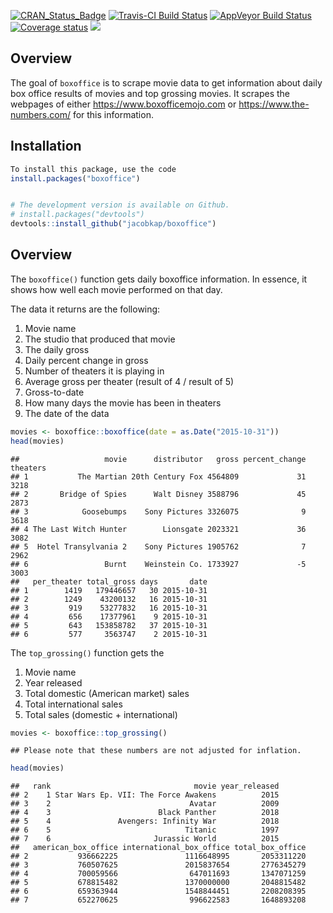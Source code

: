 [![CRAN\_Status\_Badge](https://www.r-pkg.org/badges/version/boxoffice)](https://cran.r-project.org/package=boxoffice.png)
[![Travis-CI Build
Status](https://travis-ci.org/jacobkap/boxoffice.svg?branch=master)](https://travis-ci.org/jacobkap/boxoffice)
[![AppVeyor Build
Status](https://ci.appveyor.com/api/projects/status/github/jacobkap/boxoffice?branch=master&svg=true)](https://ci.appveyor.com/project/jacobkap/boxoffice)
[![Coverage
status](https://codecov.io/gh/jacobkap/boxoffice/branch/master/graph/badge.svg)](https://codecov.io/github/jacobkap/boxoffice?branch=master)
[![](https://cranlogs.r-pkg.org/badges/boxoffice)](https://cran.rstudio.com/web/packages/boxoffice/index.html)

Overview
--------

The goal of `boxoffice` is to scrape movie data to get information about
daily box office results of movies and top grossing movies. It scrapes
the webpages of either <https://www.boxofficemojo.com> or
<https://www.the-numbers.com/> for this information.

Installation
------------

``` r
To install this package, use the code
install.packages("boxoffice")


# The development version is available on Github.
# install.packages("devtools")
devtools::install_github("jacobkap/boxoffice")
```

Overview
--------

The `boxoffice()` function gets daily boxoffice information. In essence,
it shows how well each movie performed on that day.

The data it returns are the following:

1.  Movie name  
2.  The studio that produced that movie  
3.  The daily gross  
4.  Daily percent change in gross  
5.  Number of theaters it is playing in  
6.  Average gross per theater (result of 4 / result of 5)
7.  Gross-to-date  
8.  How many days the movie has been in theaters  
9.  The date of the data

``` r
movies <- boxoffice::boxoffice(date = as.Date("2015-10-31"))
head(movies)
```

    ##                   movie      distributor   gross percent_change theaters
    ## 1           The Martian 20th Century Fox 4564809             31     3218
    ## 2       Bridge of Spies      Walt Disney 3588796             45     2873
    ## 3            Goosebumps    Sony Pictures 3326075              9     3618
    ## 4 The Last Witch Hunter        Lionsgate 2023321             36     3082
    ## 5  Hotel Transylvania 2    Sony Pictures 1905762              7     2962
    ## 6                 Burnt    Weinstein Co. 1733927             -5     3003
    ##   per_theater total_gross days       date
    ## 1        1419   179446657   30 2015-10-31
    ## 2        1249    43200132   16 2015-10-31
    ## 3         919    53277832   16 2015-10-31
    ## 4         656    17377961    9 2015-10-31
    ## 5         643   153858782   37 2015-10-31
    ## 6         577     3563747    2 2015-10-31

The `top_grossing()` function gets the

1.  Movie name
2.  Year released
3.  Total domestic (American market) sales
4.  Total international sales
5.  Total sales (domestic + international)

``` r
movies <- boxoffice::top_grossing()
```

    ## Please note that these numbers are not adjusted for inflation.

``` r
head(movies)
```

    ##   rank                                movie year_released
    ## 2    1 Star Wars Ep. VII: The Force Awakens          2015
    ## 3    2                               Avatar          2009
    ## 4    3                        Black Panther          2018
    ## 5    4               Avengers: Infinity War          2018
    ## 6    5                              Titanic          1997
    ## 7    6                       Jurassic World          2015
    ##   american_box_office international_box_office total_box_office
    ## 2           936662225               1116648995       2053311220
    ## 3           760507625               2015837654       2776345279
    ## 4           700059566                647011693       1347071259
    ## 5           678815482               1370000000       2048815482
    ## 6           659363944               1548844451       2208208395
    ## 7           652270625                996622583       1648893208
